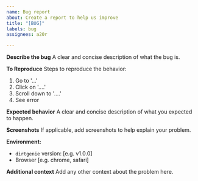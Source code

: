 ```yaml
---
name: Bug report
about: Create a report to help us improve
title: "[BUG]"
labels: bug
assignees: a20r

---
```


**Describe the bug**
A clear and concise description of what the bug is.

**To Reproduce**
Steps to reproduce the behavior:
1. Go to '...'
2. Click on '....'
3. Scroll down to '....'
4. See error

**Expected behavior**
A clear and concise description of what you expected to happen.

**Screenshots**
If applicable, add screenshots to help explain your problem.

**Environment:**
 - `dirtgenie` version: [e.g. v1.0.0]
 - Browser [e.g. chrome, safari]

**Additional context**
Add any other context about the problem here.
